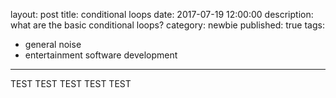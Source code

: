 layout: post
title: conditional loops
date: 2017-07-19 12:00:00
description: what are the basic conditional loops?
category: newbie
published: true
tags:
 - general noise
 - entertainment software development
---
TEST TEST TEST TEST TEST